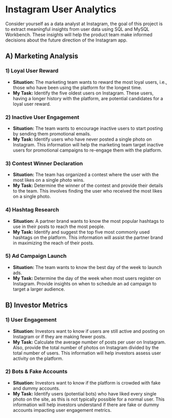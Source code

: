 <!DOCTYPE html>
<html lang="en">
<head>
  <meta charset="UTF-8">
  <meta http-equiv="X-UA-Compatible" content="IE=edge">
  <meta name="viewport" content="width=device-width, initial-scale=1.0">
</head>
<body>

<h1>Instagram User Analytics</h1>

<p>
  Consider yourself as a data analyst at Instagram, the goal of this project is to extract meaningful insights from user data using SQL and MySQL Workbench.
  These insights will help the product team make informed decisions about the future direction of the Instagram app.
</p>

<h2>A) Marketing Analysis</h2>

<h3>1) Loyal User Reward</h3>
<ul>
  <li><strong>Situation:</strong> The marketing team wants to reward the most loyal users, i.e., those who have been using the platform for the longest time.</li>
  <li><strong>My Task:</strong> Identify the five oldest users on Instagram. These users, having a longer history with the platform, are potential candidates for a loyal user reward.</li>
</ul>

<h3>2) Inactive User Engagement</h3>
<ul>
  <li><strong>Situation:</strong> The team wants to encourage inactive users to start posting by sending them promotional emails.</li>
  <li><strong>My Task:</strong> Identify users who have never posted a single photo on Instagram. This information will help the marketing team target inactive users for promotional campaigns to re-engage them with the platform.</li>
</ul>

<h3>3) Contest Winner Declaration</h3>
<ul>
  <li><strong>Situation:</strong> The team has organized a contest where the user with the most likes on a single photo wins.</li>
  <li><strong>My Task:</strong> Determine the winner of the contest and provide their details to the team. This involves finding the user who received the most likes on a single photo.</li>
</ul>

<h3>4) Hashtag Research</h3>
<ul>
  <li><strong>Situation:</strong> A partner brand wants to know the most popular hashtags to use in their posts to reach the most people.</li>
  <li><strong>My Task:</strong> Identify and suggest the top five most commonly used hashtags on the platform. This information will assist the partner brand in maximizing the reach of their posts.</li>
</ul>

<h3>5) Ad Campaign Launch</h3>
<ul>
  <li><strong>Situation:</strong> The team wants to know the best day of the week to launch ads.</li>
  <li><strong>My Task:</strong> Determine the day of the week when most users register on Instagram. Provide insights on when to schedule an ad campaign to target a larger audience.</li>
</ul>

<h2>B) Investor Metrics</h2>

<h3>1) User Engagement</h3>
<ul>
  <li><strong>Situation:</strong> Investors want to know if users are still active and posting on Instagram or if they are making fewer posts.</li>
  <li><strong>My Task:</strong> Calculate the average number of posts per user on Instagram. Also, provide the total number of photos on Instagram divided by the total number of users. This information will help investors assess user activity on the platform.</li>
</ul>

<h3>2) Bots & Fake Accounts</h3>
<ul>
  <li><strong>Situation:</strong> Investors want to know if the platform is crowded with fake and dummy accounts.</li>
  <li><strong>My Task:</strong> Identify users (potential bots) who have liked every single photo on the site, as this is not typically possible for a normal user. This information will help investors understand if there are fake or dummy accounts impacting user engagement metrics.</li>
</ul>

</body>
</html>
